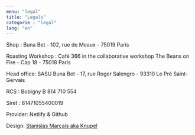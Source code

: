 ```yaml
---
menu: "legal"
title: "Legals"
categorie : "legal"
lang: "en"
---
```

Shop : Buna Bet - 102, rue de Meaux - 75019 Paris

Roasting Workshop : Café 366 in the collaborative workshop The Beans on Fire - Cap 18 - 75018 Paris

Head office:
SASU Buna Bet - 17, rue Roger Salengro - 93310 Le Pré Saint-Gervais

RCS : Bobigny B 814 710 554

Siret : 81471055400019

Provider: Netlify & Github

Design: <a href="https://www.knupel.art/" target="_blank">Stanislas Marçais aka Knupel</a>
